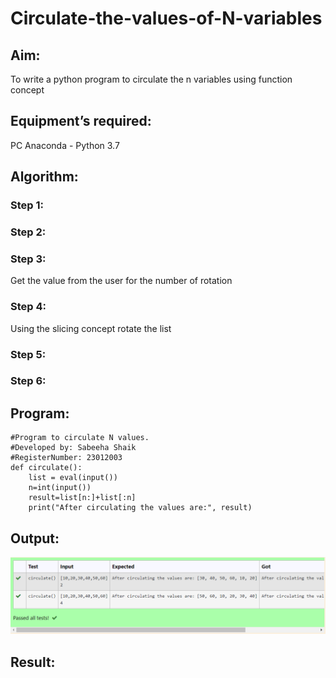 # Circulate-the-values-of-N-variables
## Aim:
To write a python program to circulate the n variables using function concept
## Equipment’s required:
PC
Anaconda - Python 3.7
## Algorithm: 
### Step 1: 
### Step 2: 
### Step 3: 
Get the value from the user for the number of rotation
### Step 4: 
Using the slicing concept rotate the list

### Step 5: 
### Step 6: 
## Program:
```
#Program to circulate N values.
#Developed by: Sabeeha Shaik
#RegisterNumber: 23012003
def circulate():
    list = eval(input())
    n=int(input())
    result=list[n:]+list[:n]
    print("After circulating the values are:", result)
```

## Output:
![Alt text](2.jpg-1.png)

## Result: